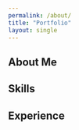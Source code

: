 ```yaml
---
permalink: /about/
title: "Portfolio"
layout: single
---
```




## About Me

## Skills

## Experience

